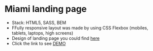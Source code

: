 # Miami landing page
- Stack: HTML5, SASS, BEM
- FFully responsive layout was made by using CSS Flexbox (mobiles, tablets, laptops, high screens)
- Design of landing page you could find [here](https://www.figma.com/file/nHz8bflIwJaWP3P99vKTH5/miami_home_new)
- Click the link to see [DEMO](https://Pavliklaw7.github.io/layout_miami/)
